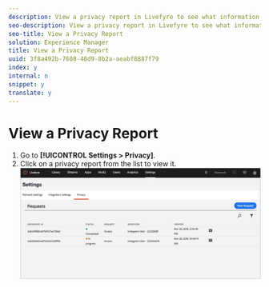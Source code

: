 ```yaml
---
description: View a privacy report in Livefyre to see what information is recorded in Livefyre for a user.
seo-description: View a privacy report in Livefyre to see what information is recorded in Livefyre for a user.
seo-title: View a Privacy Report
solution: Experience Manager
title: View a Privacy Report
uuid: 3f8a492b-7608-48d9-8b2a-aeabf8887f79
index: y
internal: n
snippet: y
translate: y
---
```


# View a Privacy Report


1. Go to **[!UICONTROL  Settings > Privacy]**.
1. Click on a privacy report from the list to view it.
![](assets/privacypage5.png) 